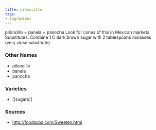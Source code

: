 ```yaml
---
title: piloncillo
tags:
- ingredient
---
```

piloncillo = panela = panocha Look for cones of this in Mexican markets. Substitutes: Combine 1 C dark brown sugar with 2 tablespoons molasses (very close substitute)

### Other Names

* piloncillo
* panela
* panocha

### Varieties

* [[sugars]]

### Sources
* http://foodsubs.com/Sweeten.html
